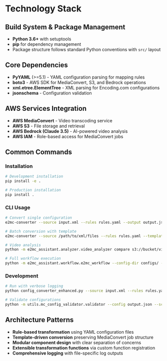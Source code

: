# Technology Stack

## Build System & Package Management
- **Python 3.6+** with setuptools
- **pip** for dependency management
- Package structure follows standard Python conventions with `src/` layout

## Core Dependencies
- **PyYAML** (>=5.1) - YAML configuration parsing for mapping rules
- **boto3** - AWS SDK for MediaConvert, S3, and Bedrock operations
- **xml.etree.ElementTree** - XML parsing for Encoding.com configurations
- **jsonschema** - Configuration validation

## AWS Services Integration
- **AWS MediaConvert** - Video transcoding service
- **AWS S3** - File storage and retrieval
- **AWS Bedrock (Claude 3.5)** - AI-powered video analysis
- **AWS IAM** - Role-based access for MediaConvert jobs

## Common Commands

### Installation
```bash
# Development installation
pip install -e .

# Production installation
pip install .
```

### CLI Usage
```bash
# Convert single configuration
e2mc-converter --source input.xml --rules rules.yaml --output output.json

# Batch conversion with template
e2mc-converter --source /path/to/xml/files --rules rules.yaml --template template.json --output /path/to/output --batch

# Video analysis
python -m e2mc_assistant.analyzer.video_analyzer compare s3://bucket/video1.mp4 s3://bucket/video2.mp4

# Full workflow execution
python -m e2mc_assistant.workflow.e2mc_workflow --config-dir configs/ --s3-path s3://bucket/videos/
```

### Development
```bash
# Run with verbose logging
python config_converter_enhanced.py --source input.xml --rules rules.yaml --output output.json --verbose

# Validate configurations
python -m utils.mc_config_validator.validator --config output.json --schema schema.json
```

## Architecture Patterns
- **Rule-based transformation** using YAML configuration files
- **Template-driven conversion** preserving MediaConvert job structure  
- **Modular component design** with clear separation of concerns
- **Extensible transformation functions** via custom function registration
- **Comprehensive logging** with file-specific log outputs